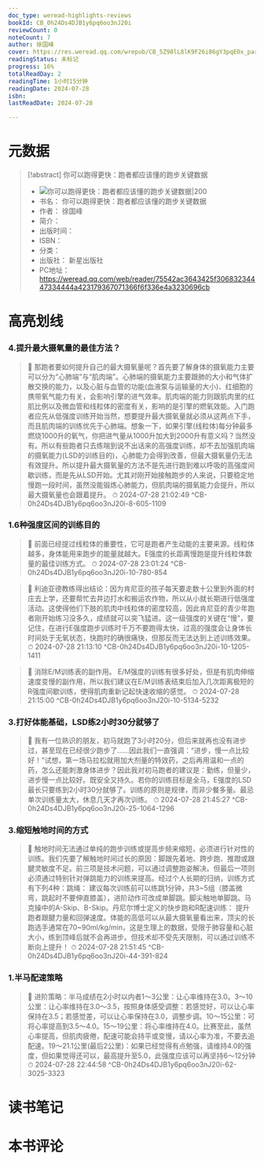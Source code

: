 ```yaml
---
doc_type: weread-highlights-reviews
bookId: CB_0h24Ds4DJB1y6pq6oo3nJ20i
reviewCount: 0
noteCount: 7
author: 徐国峰
cover: https://res.weread.qq.com/wrepub/CB_5Z98lL8lK9F26i86gY3pqEOx_parsecover
readingStatus: 未标记
progress: 16%
totalReadDay: 2
readingTime: 1小时15分钟
readingDate: 2024-07-28
isbn: 
lastReadDate: 2024-07-28

---
```

# 元数据
> [!abstract] 你可以跑得更快：跑者都应该懂的跑步关键数据
> - ![ 你可以跑得更快：跑者都应该懂的跑步关键数据|200](https://res.weread.qq.com/wrepub/CB_5Z98lL8lK9F26i86gY3pqEOx_parsecover)
> - 书名： 你可以跑得更快：跑者都应该懂的跑步关键数据
> - 作者： 徐国峰
> - 简介： 
> - 出版时间： 
> - ISBN： 
> - 分类： 
> - 出版社： 新星出版社
> - PC地址：https://weread.qq.com/web/reader/75542ac3643425f30683234447334444a423179367071366f6f336e4a3230696cb

# 高亮划线

### 4.提升最大摄氧量的最佳方法？

> 📌 那跑者要如何提升自己的最大摄氧量呢？首先要了解身体的摄氧能力主要可以分为“心肺端”与“肌肉端”。心肺端的摄氧能力主要跟肺的大小和气体扩散交换的能力，以及心脏与血管的功能(血液泵与运输量的大小)、红细胞的携带氧气能力有关，会影响引擎的进气效率。肌肉端的能力则跟肌肉里的红肌比例以及微血管和线粒体的密度有关，影响的是引擎的燃氧效能。入门跑者应先从低强度训练开始当然，想要提升最大摄氧量就必须从这两点下手，而且肌肉端的训练优先于心肺端。想象一下，如果引擎(线粒体)每分钟最多燃烧1000升的氧气，你把进气量从1000升加大到2000升有意义吗？当然没有。所以有些跑者只去练喘到说不出话来的高强度训练，却不去加强肌肉端的摄氧能力(LSD的训练目的)，心肺能力会得到改善，但最大摄氧量仍无法有效提升。所以提升最大摄氧量的方法不是先进行跑到难以呼吸的高强度间歇训练，而是先从LSD开始。尤其对刚开始接触跑步的人来说，只要稳定地慢跑一段时间，虽然没能锻炼心肺能力，但肌肉端的摄氧能力会提升，所以最大摄氧量也会跟着提升。 
> ⏱ 2024-07-28 21:02:49 ^CB-0h24Ds4DJB1y6pq6oo3nJ20i-8-605-1109

### 1.6种强度区间的训练目的

> 📌 前面已经提过线粒体的重要性，它可是跑者产生动能的主要来源。线粒体越多，身体能用来跑步的能量就越大。E强度的长距离慢跑是提升线粒体数量的最佳训练方式。 
> ⏱ 2024-07-28 23:01:24 ^CB-0h24Ds4DJB1y6pq6oo3nJ20i-10-780-854

> 📌 利迪亚德教练得出结论：因为肯尼亚的孩子每天要走数十公里到外面的村庄去上学，还要帮忙去井边打水和搬运农作物，所以从小就长期进行低强度活动。这使得他们下肢的肌肉中线粒体的密度较高，因此肯尼亚的青少年跑者刚开始练习没多久，成绩就可以突飞猛进。这一级强度的关键在“慢”，要记住，在进行E强度跑步训练时千万不要跑得太快，过高的强度会让身体长时间处于无氧状态，快跑时的确很痛快，但那反而无法达到上述训练效果。 
> ⏱ 2024-07-28 21:13:10 ^CB-0h24Ds4DJB1y6pq6oo3nJ20i-10-1205-1411

> 📌 消除E/M训练表的副作用。 E/M强度的训练有很多好处，但是有肌肉伸缩速度变慢的副作用，所以我们建议在E/M训练表结束后加入几次距离极短的R强度间歇训练，使得肌肉重新记起快速收缩的感觉。 
> ⏱ 2024-07-28 21:15:00 ^CB-0h24Ds4DJB1y6pq6oo3nJ20i-10-5134-5232

### 3.打好体能基础，LSD练2小时30分就够了

> 📌 我有一位熟识的朋友，初马就跑了3小时20分，但后来就再也没有进步过，甚至现在已经很少跑步了……因此我们一直强调：“进步，慢一点比较好！”试想，第一场马拉松就用加大剂量的特效药，之后再用温和一点的药，怎么还能刺激身体进步？因此我对初马跑者的建议是：勤练，但量少，进步慢一点比较好。既安全又持久。若你的训练目标是全马，E强度的LSD最长只要练到2小时30分就够了。训练的原则是规律，而非少餐多量。最忌单次训练量太大，休息几天才再次训练。 
> ⏱ 2024-07-28 21:45:27 ^CB-0h24Ds4DJB1y6pq6oo3nJ20i-25-1064-1296

### 3.缩短触地时间的方式

> 📌 触地时间无法通过单纯的跑步训练或提高步频来缩短，必须进行针对性的训练。我们先要了解触地时间过长的原因：脚跟先着地、跨步跑、推蹬或跟腱灵敏度不足。前三项是技术问题，可以通过调整跑姿解决。但最后一项则必须通过特别针对弹跳能力的训练来提高。经过个人长期的归纳，训练方式有下列4种：跳绳： 建议每次训练前可以练跳1分钟，共3~5组（膝盖微弯，跳起时不要伸直膝盖），进阶动作可改成单脚跳。脚尖触地单脚跳。马克操中的A-Skip、B-Skip。丹尼尔博士定义的快步跑和R配速训练： 提升跑者跟腱力量和回弹速度。体能的高低可以从最大摄氧量看出来，顶尖的长跑选手通常在70~90ml/kg/min，这是生理上的数据，受限于肺容量和心脏大小，练到顶峰后就不会再进步。但技术却不受先天限制，可以通过训练不断向上提升！ 
> ⏱ 2024-07-28 21:51:45 ^CB-0h24Ds4DJB1y6pq6oo3nJ20i-44-391-824

### 1.半马配速策略

> 📌 进阶策略：半马成绩在2小时以内者1～3公里：让心率维持在3.0。3～10公里：让心率维持在3.0～3.5，按照身体感受调整：若感觉好，可以让心率保持在3.5；若感觉差，可以让心率保持在3.0，调整步调。10～15公里：可将心率提高到3.5～4.0。15～19公里：将心率维持在4.0。比赛至此，虽然心率提高，但肌肉疲倦，配速可能会持平或变慢，请以心率为准，不要去追配速。19～21.1公里(最后2公里)：如果已经觉得有点勉强，请维持4.0的强度，但如果觉得还可以，最高提升至5.0，此强度应该可以再坚持6～12分钟 
> ⏱ 2024-07-28 22:44:58 ^CB-0h24Ds4DJB1y6pq6oo3nJ20i-62-3025-3323

# 读书笔记

# 本书评论

